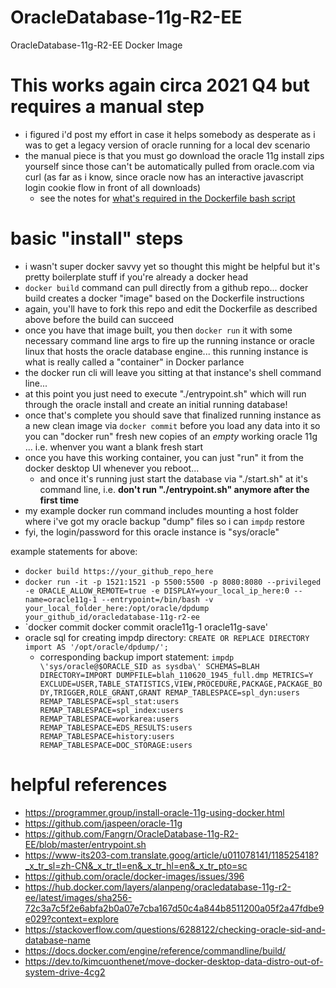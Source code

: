 # OracleDatabase-11g-R2-EE
OracleDatabase-11g-R2-EE Docker Image

# This works again circa 2021 Q4 but requires a manual step
- i figured i'd post my effort in case it helps somebody as desperate as i was to get a legacy version of oracle running for a local dev scenario
- the manual piece is that you must go download the oracle 11g install zips yourself since those can't be automatically pulled from oracle.com via curl (as far as i know, since oracle now has an interactive javascript login cookie flow in front of all downloads)
  - see the notes for [what's required in the Dockerfile bash script](https://github.com/Beej126/OracleDatabase-11g-R2-EE/blob/ee9c5954973c0abebf5956aaf93088b3eef380af/Dockerfile#L32)

# basic "install" steps
- i wasn't super docker savvy yet so thought this might be helpful but it's pretty boilerplate stuff if you're already a docker head
- `docker build` command can pull directly from a github repo... docker build creates a docker "image" based on the Dockerfile instructions
- again, you'll have to fork this repo and edit the Dockerfile as described above before the build can succeed
- once you have that image built, you then `docker run` it with some necessary command line args to fire up the running instance or oracle linux that hosts the oracle database engine... this running instance is what is really called a "container" in Docker parlance
- the docker run cli will leave you sitting at that instance's shell command line...
- at this point you just need to execute "./entrypoint.sh" which will run through the oracle install and create an initial running database!
- once that's complete you should save that finalized running instance as a new clean image via `docker commit` before you load any data into it so you can "docker run" fresh new copies of an *empty* working oracle 11g ... i.e. whenver you want a blank fresh start
- once you have this working container, you can just "run" it from the docker desktop UI whenever you reboot...
  - and once it's running just start the database via "./start.sh" at it's command line, i.e. **don't run "./entrypoint.sh" anymore after the first time**
- my example docker run command includes mounting a host folder where i've got my oracle backup "dump" files so i can `impdp` restore 
- fyi, the login/password for this oracle instance is "sys/oracle"

example statements for above:
- `docker build https://your_github_repo_here`
- `docker run -it -p 1521:1521 -p 5500:5500 -p 8080:8080 --privileged -e ORACLE_ALLOW_REMOTE=true -e DISPLAY=your_local_ip_here:0 --name=oracle11g-1 --entrypoint=/bin/bash -v your_local_folder_here:/opt/oracle/dpdump your_github_id/oracledatabase-11g-r2-ee`
- `docker commit docker commit oracle11g-1 oracle11g-save'
- oracle sql for creating impdp directory: `CREATE OR REPLACE DIRECTORY import AS '/opt/oracle/dpdump/';`
  - corresponding backup import statement: `impdp \'sys/oracle@$ORACLE_SID as sysdba\' SCHEMAS=BLAH DIRECTORY=IMPORT DUMPFILE=blah_110620_1945_full.dmp METRICS=Y EXCLUDE=USER,TABLE_STATISTICS,VIEW,PROCEDURE,PACKAGE,PACKAGE_BODY,TRIGGER,ROLE_GRANT,GRANT REMAP_TABLESPACE=spl_dyn:users REMAP_TABLESPACE=spl_stat:users REMAP_TABLESPACE=spl_index:users REMAP_TABLESPACE=workarea:users REMAP_TABLESPACE=EDS_RESULTS:users REMAP_TABLESPACE=history:users REMAP_TABLESPACE=DOC_STORAGE:users`

# helpful references
- https://programmer.group/install-oracle-11g-using-docker.html
- https://github.com/jaspeen/oracle-11g
- https://github.com/Fangrn/OracleDatabase-11g-R2-EE/blob/master/entrypoint.sh
- https://www-its203-com.translate.goog/article/u011078141/118525418?_x_tr_sl=zh-CN&_x_tr_tl=en&_x_tr_hl=en&_x_tr_pto=sc
- https://github.com/oracle/docker-images/issues/396
- https://hub.docker.com/layers/alanpeng/oracledatabase-11g-r2-ee/latest/images/sha256-72c3a7c5f2e6abfa2b0a07e7cba167d50c4a844b8511200a05f2a47fdbe9e029?context=explore
- https://stackoverflow.com/questions/6288122/checking-oracle-sid-and-database-name
- https://docs.docker.com/engine/reference/commandline/build/
- https://dev.to/kimcuonthenet/move-docker-desktop-data-distro-out-of-system-drive-4cg2
